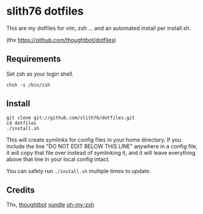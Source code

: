 slith76 dotfiles
===================

This are my dotfiles for vim, zsh ... and an automated install per install.sh.

(thx https://github.com/thoughtbot/dotfiles)

Requirements
------------

Set zsh as your login shell.

    chsh -s /bin/zsh

Install
-------

	git clone git://github.com/slith76/dotfiles.git
	cd dotfiles
	./install.sh

This will create symlinks for config files in your home directory. If you
include the line "DO NOT EDIT BELOW THIS LINE" anywhere in a config file, it
will copy that file over instead of symlinking it, and it will leave
everything above that line in your local config intact.

You can safely run `./install.sh` multiple times to update.

Credits
-------

Thx, 
[thoughtbot](http://thoughtbot.com/)
[vundle](https://github.com/gmarik/vundle)
[oh-my-zsh](https://github.com/robbyrussell/oh-my-zsh)
